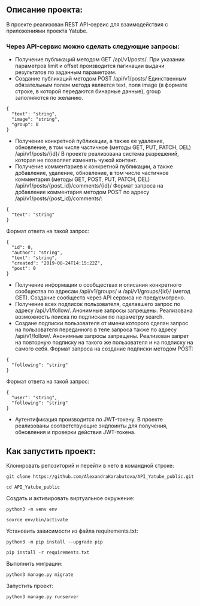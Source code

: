 ## Описание проекта:
В проекте реализован REST API-сервис для взаимодействия с приложениями проекта Yatube.

### Через API-сервис можно сделать следующие запросы:
* Получение публикаций методом GET /api/v1/posts/. При указании параметров limit и offset производится пагинации выдачи результатов по заданным параметрам.
* Создание публикаций методом POST /api/v1/posts/
Единственным обязательным полем метода является text, поля image (в формате строке, в которой передаются бинарные данные), group заполняются по желанию. 
```
{
  "text": "string",
  "image": "string",
  "group": 0
}
```
* Получение конкретной публикации, а также ее удаление, обновление, в том числе частичное (методы GET, PUT, PATCH, DEL) /api/v1/posts/{id}/
В проекте реализована система разрешений, которая не позволяет изменять чужой контент.
* Получение комментариев к конкретной публикации, а также добавление, удаление, обновление, в том числе частичное комментария (методы GET, POST, PUT, PATCH, DEL) /api/v1/posts/{post_id}/comments/{id}/
Формат запроса на добавление комментария методом POST по адресу /api/v1/posts/{post_id}/comments/:
```
{
  "text": "string"
}
```
Формат ответа на такой запрос:
```
{
  "id": 0,
  "author": "string",
  "text": "string",
  "created": "2019-08-24T14:15:22Z",
  "post": 0
}
```
* Получение информации о сообществах и описания конкретного сообщества по адресам /api/v1/groups/ и /api/v1/groups/{id}/ (метод GET). 
Создание сообществ через API сервиса не предусмотрено.
* Получение всех подписок пользователя, сделавшего запрос по адресу /api/v1/follow/. Анонимные запросы запрещены. Реализована возможность поиска по подпискам по параметру search.
* Создане подписки пользователя от имени которого сделан запрос на пользователя переданного в теле запроса также по адресу /api/v1/follow/. Анонимные запросы запрещены. Реализован запрет на повторную подписку на такого же пользователя и на подписку на самого себя.
Формат запроса на создание подписки методом POST:
```
{
  "following": "string"
}
```
Формат ответа на такой запрос:
```
{
  "user": "string",
  "following": "string"
}
```
* Аутентификация производится по JWT-токену. В проекте реализованы соответствующие эндпоинты для получения, обновления и проверки действия JWT-токена.

## Как запустить проект:
Клонировать репозиторий и перейти в него в командной строке:
```
git clone https://github.com/AlexandraKarabutova/API_Yatube_public.git
```
```
cd API_Yatube_public
```
Cоздать и активировать виртуальное окружение:
```
python3 -m venv env
```
```
source env/bin/activate
```
Установить зависимости из файла requirements.txt:
```
python3 -m pip install --upgrade pip
```
```
pip install -r requirements.txt
```
Выполнить миграции:
```
python3 manage.py migrate
```
Запустить проект:
```
python3 manage.py runserver
```
